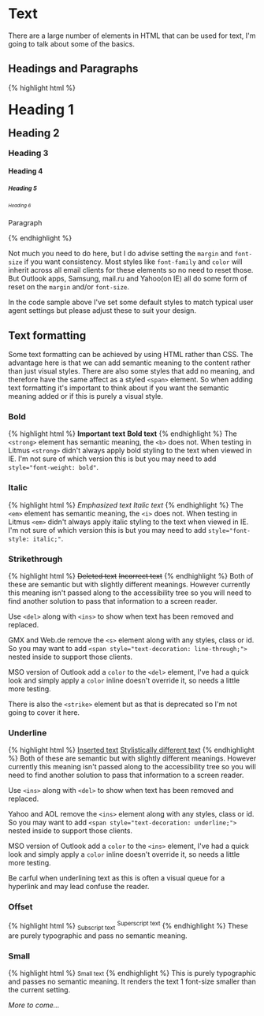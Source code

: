 # Text
There are a large number of elements in HTML that can be used for text, I'm going to talk about some of the basics.

## Headings and Paragraphs
{% highlight html %}
<h1 style="margin: .67em 0; font-size:2em">Heading 1</h1>
<h2 style="margin: .83em 0; font-size:1.5em">Heading 2</h2>
<h3 style="margin: 1em 0; font-size:1.17em">Heading 3</h3>
<h4 style="margin: 1.33em 0; font-size:1em">Heading 4</h4>
<h5 style="margin: 1.67em 0; font-size:.83em">Heading 5</h5>
<h6 style="margin: 2.33em 0; font-size:.67em">Heading 6</h6>
<p style="margin: 1em 0;">Paragraph</p>
{% endhighlight %}

Not much you need to do here, but I do advise setting the `margin` and `font-size` if you want consistency.  Most styles like `font-family` and `color` will inherit across all email clients for these elements so no need to reset those.  But Outlook apps, Samsung, mail.ru and Yahoo(on IE) all do some form of reset on the `margin` and/or `font-size`.

In the code sample above I've set some default styles to match typical user agent settings but please adjust these to suit your design.


## Text formatting
Some text formatting can be achieved by using HTML rather than CSS.  The advantage here is that we can add semantic meaning to the content rather than just visual styles.  There are also some styles that add no meaning, and therefore have the same affect as a styled `<span>` element.  So when adding text formatting it's important to think about if you want the semantic meaning added or if this is purely a visual style.

### Bold
{% highlight html %}
<strong>Important text</strong> <b>Bold text</b>
{% endhighlight %}
The `<strong>` element has semantic meaning, the `<b>` does not.  When testing in Litmus `<strong>` didn't always apply bold styling to the text when viewed in IE.  I'm not sure of which version this is but you may need to add `style="font-weight: bold"`.

### Italic
{% highlight html %}
<em>Emphasized text</em> <i>Italic text</i>
{% endhighlight %}
The `<em>` element has semantic meaning, the `<i>` does not.  When testing in Litmus `<em>` didn't always apply italic styling to the text when viewed in IE.  I'm not sure of which version this is but you may need to add `style="font-style: italic;"`.

### Strikethrough
{% highlight html %}
<del>Deleted text</del> <s>Incorrect text</s>
{% endhighlight %}
Both of these are semantic but with slightly different meanings.  However currently this meaning isn't passed along to the accessibility tree so you will need to find another solution to pass that information to a screen reader.  

Use `<del>` along with `<ins>` to show when text has been removed and replaced.

GMX and Web.de remove the `<s>` element along with any styles, class or id. So you may want to add `<span style="text-decoration: line-through;">` nested inside to support those clients.

MSO version of Outlook add a `color` to the `<del>` element, I've had a quick look and simply apply a `color` inline doesn't override it, so needs a little more testing.

There is also the `<strike>` element but as that is deprecated so I'm not going to cover it here.

### Underline
{% highlight html %}
<ins>Inserted text</ins> <u>Stylistically different text</u>
{% endhighlight %}
Both of these are semantic but with slightly different meanings.  However currently this meaning isn't passed along to the accessibility tree so you will need to find another solution to pass that information to a screen reader.  

Use `<ins>` along with `<del>` to show when text has been removed and replaced.

Yahoo and AOL remove the `<ins>` element along with any styles, class or id. So you may want to add `<span style="text-decoration: underline;">` nested inside to support those clients.

MSO version of Outlook add a `color` to the `<ins>` element, I've had a quick look and simply apply a `color` inline doesn't override it, so needs a little more testing.

Be carful when underlining text as this is often a visual queue for a hyperlink and may lead confuse the reader.

### Offset
{% highlight html %}
<sub>Subscript text</sub> <sup>Superscript text</sup>
{% endhighlight %}
These are purely typographic and pass no semantic meaning.

### Small
{% highlight html %}
<small>Small text</small>
{% endhighlight %}
This is purely typographic and passes no semantic meaning. It renders the text 1 font-size smaller than the current setting.


_More to come..._


<div style="display:none">
<template>
```
https://browserdefaultstyles.com/


<br> break<br>
<a>link</a><br>

<dfn>dfn- definition</dfn>
<abbr>abbr - abbreviation</abbr>

<q cite="cite">quote</q>
<blockquote>blockquote</blockquote>
<cite>cite</cite> <br>

<mark>mark</mark>

<code>code</code>
<pre>pre      space</pre>
<samp>samp - sample</samp> <br>
<kbd>kbd - keyboard input</kbd> <br>
<var>var - variable</var> <br>

```
</template>
</div>
